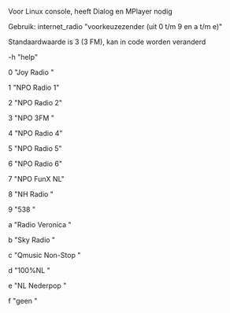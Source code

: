 Voor Linux console, heeft Dialog en MPlayer nodig

Gebruik: internet_radio "voorkeuzezender (uit 0 t/m 9 en a t/m e)"

Standaardwaarde is 3 (3 FM), kan in code worden veranderd

-h "help"

0 "Joy Radio "

1 "NPO Radio 1"

2 "NPO Radio 2"

3 "NPO 3FM "

4 "NPO Radio 4"

5 "NPO Radio 5"

6 "NPO Radio 6"

7 "NPO FunX NL"

8 "NH Radio "

9 "538  "

a "Radio Veronica "

b "Sky Radio "

c "Qmusic Non-Stop "

d "100%NL  "

e "NL Nederpop "

f "geen  "

